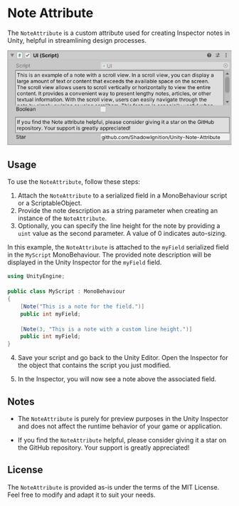 # Note Attribute

The `NoteAttribute` is a custom attribute used for creating Inspector notes in Unity, helpful in streamlining design processes.

![Note Attribute](preview.png)

## Usage
To use the `NoteAttribute`, follow these steps:

1. Attach the `NoteAttribute` to a serialized field in a MonoBehaviour script or a ScriptableObject.
2. Provide the note description as a string parameter when creating an instance of the `NoteAttribute`.
3. Optionally, you can specify the line height for the note by providing a `uint` value as the second parameter. A value of 0 indicates auto-sizing.

In this example, the `NoteAttribute` is attached to the `myField` serialized field in the `MyScript` MonoBehaviour. The provided note description will be displayed in the Unity Inspector for the `myField` field.

```csharp
using UnityEngine;

public class MyScript : MonoBehaviour
{
    [Note("This is a note for the field.")]
    public int myField;

    [Note(3, "This is a note with a custom line height.")]
    public int myField;
}
```

4. Save your script and go back to the Unity Editor. Open the Inspector for the object that contains the script you just modified.

5. In the Inspector, you will now see a note above the associated field.

## Notes

- The `NoteAttribute` is purely for preview purposes in the Unity Inspector and does not affect the runtime behavior of your game or application.

- If you find the `NoteAttribute` helpful, please consider giving it a star on the GitHub repository. Your support is greatly appreciated!

## License

The `NoteAttribute` is provided as-is under the terms of the MIT License. Feel free to modify and adapt it to suit your needs.
